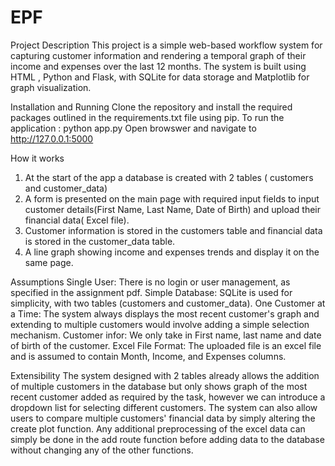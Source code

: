 # EPF

Project Description
This project is a simple web-based workflow system for capturing customer information and rendering a temporal graph of their income and expenses over the last 12 months. The system is built using HTML , Python and Flask, with SQLite for data storage and Matplotlib for graph visualization.


Installation and Running
Clone the repository and install the required packages outlined in the requirements.txt file using pip.
To run the application : python app.py
Open browswer and navigate to http://127.0.0.1:5000


How it works
1. At the start of the app a database is created with 2 tables ( customers and customer_data)
2. A form is presented on the main page with required input fields to input customer details(First Name, Last Name, Date of Birth) and upload their financial data( Excel file).
3. Customer information is stored in the customers table and financial data is stored in the customer_data table.
4. A line graph showing income and expenses trends and display it on the same page.

Assumptions
Single User: There is no login or user management, as specified in the assignment pdf.
Simple Database: SQLite is used for simplicity, with two tables (customers and customer_data).
One Customer at a Time: The system always displays the most recent customer's graph and extending to multiple customers would involve adding a simple selection mechanism.
Customer infor: We only take in First name, last name and date of birth of the customer.
Excel File Format: The uploaded file is an excel file and  is assumed to contain Month, Income, and Expenses columns.

Extensibility
The system designed with 2 tables already allows the addition of multiple customers in the database but only shows graph of the most recent customer added as required by the task, however we can introduce a dropdown list  for selecting different customers.
The system can also allow users to compare multiple customers' financial data by simply altering the create plot function.
Any additional preprocessing of the excel data can simply be done in the add route function before adding data to the database without changing any of the other functions.


   









